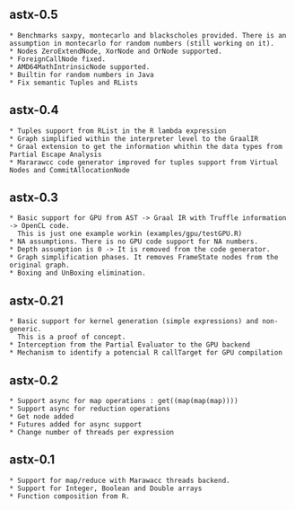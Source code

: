 
## astx-0.5 
	* Benchmarks saxpy, montecarlo and blackscholes provided. There is an assumption in montecarlo for random numbers (still working on it).
	* Nodes ZeroExtendNode, XorNode and OrNode supported.
	* ForeignCallNode fixed.
	* AMD64MathIntrinsicNode supported.
	* Builtin for random numbers in Java
	* Fix semantic Tuples and RLists

## astx-0.4 
	* Tuples support from RList in the R lambda expression
	* Graph simplified within the interpreter level to the GraalIR
	* Graal extension to get the information whithin the data types from Partial Escape Analysis
	* Mararawcc code generator improved for tuples support from Virtual Nodes and CommitAllocationNode

## astx-0.3
	* Basic support for GPU from AST -> Graal IR with Truffle information -> OpenCL code.
      This is just one example workin (examples/gpu/testGPU.R) 
	* NA assumptions. There is no GPU code support for NA numbers. 
	* Depth assumption is 0 -> It is removed from the code generator.
	* Graph simplification phases. It removes FrameState nodes from the original graph.
	* Boxing and UnBoxing elimination. 

## astx-0.21
	* Basic support for kernel generation (simple expressions) and non-generic.
      This is a proof of concept.
	* Interception from the Partial Evaluator to the GPU backend
	* Mechanism to identify a potencial R callTarget for GPU compilation

## astx-0.2
	* Support async for map operations : get((map(map(map))))
	* Support async for reduction operations
	* Get node added
	* Futures added for async support
	* Change number of threads per expression

## astx-0.1
	* Support for map/reduce with Marawacc threads backend. 
	* Support for Integer, Boolean and Double arrays
	* Function composition from R.



